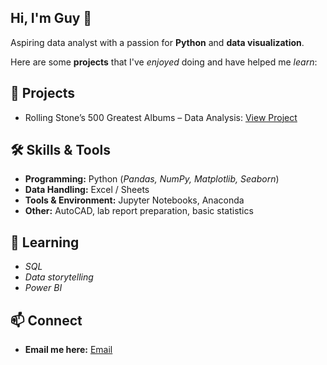 ## Hi, I'm Guy 👋
Aspiring data analyst with a passion for **Python** and **data visualization**.

Here are some **projects** that I've *enjoyed* doing and have helped me *learn*:

## 🚀 Projects
- Rolling Stone’s 500 Greatest Albums – Data Analysis: [View Project](https://github.com/guy-sutton/rolling-stone-500-analysis)

## 🛠 Skills & Tools
- **Programming:** Python (*Pandas, NumPy, Matplotlib, Seaborn*)  
- **Data Handling:** Excel / Sheets   
- **Tools & Environment:** Jupyter Notebooks, Anaconda  
- **Other:** AutoCAD, lab report preparation, basic statistics

## 🌱 Learning
- *SQL*
- *Data storytelling*
- *Power BI*

## 📫 Connect
- **Email me here:** [Email](mailto:guysutton1234@gmail.com)
<!--
**guy-sutton/guy-sutton** is a ✨ _special_ ✨ repository because its `README.md` (this file) appears on your GitHub profile.

Here are some ideas to get you started:

- 🔭 I’m currently working on ...
- 🌱 I’m currently learning ...
- 👯 I’m looking to collaborate on ...
- 🤔 I’m looking for help with ...
- 💬 Ask me about ...
- 📫 How to reach me: ...
- 😄 Pronouns: ...
- ⚡ Fun fact: ...
-->
